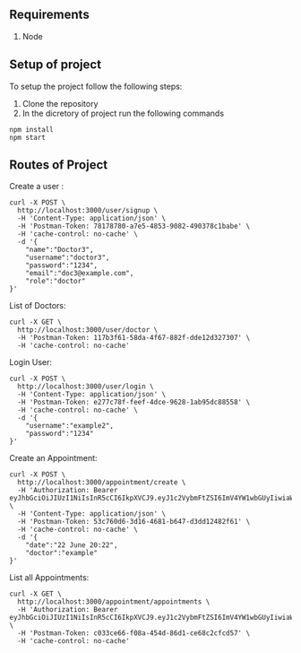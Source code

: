 ## Requirements

1. Node

## Setup of project
 
To setup the project follow the following steps:

1. Clone the repository
2. In the dicretory of project run the following commands

```
npm install
npm start
```


## Routes of Project

Create a user : 

```
curl -X POST \
  http://localhost:3000/user/signup \
  -H 'Content-Type: application/json' \
  -H 'Postman-Token: 78178780-a7e5-4853-9082-490378c1babe' \
  -H 'cache-control: no-cache' \
  -d '{
	"name":"Doctor3",
	"username":"doctor3",
	"password":"1234",
	"email":"doc3@example.com",
	"role":"doctor"
}'
```

List of Doctors:

```
curl -X GET \
  http://localhost:3000/user/doctor \
  -H 'Postman-Token: 117b3f61-58da-4f67-882f-dde12d327307' \
  -H 'cache-control: no-cache'
```

Login User:

```
curl -X POST \
  http://localhost:3000/user/login \
  -H 'Content-Type: application/json' \
  -H 'Postman-Token: e277c78f-feef-4dce-9628-1ab95dc88558' \
  -H 'cache-control: no-cache' \
  -d '{
	"username":"example2",
	"password":"1234"
}'
```

Create an Appointment:

```
curl -X POST \
  http://localhost:3000/appointment/create \
  -H 'Authorization: Bearer eyJhbGciOiJIUzI1NiIsInR5cCI6IkpXVCJ9.eyJ1c2VybmFtZSI6ImV4YW1wbGUyIiwiaWF0IjoxNjI0Mzc0Njg4fQ.OoMHP2XgBjYsIBjEN_YLiw7vAWLeyQRShi6ow3s6Ros' \
  -H 'Content-Type: application/json' \
  -H 'Postman-Token: 53c760d6-3d16-4681-b647-d3dd12482f61' \
  -H 'cache-control: no-cache' \
  -d '{
	"date":"22 June 20:22",
	"doctor":"example"
}'
```

List all Appointments:

```
curl -X GET \
  http://localhost:3000/appointment/appointments \
  -H 'Authorization: Bearer eyJhbGciOiJIUzI1NiIsInR5cCI6IkpXVCJ9.eyJ1c2VybmFtZSI6ImV4YW1wbGUyIiwiaWF0IjoxNjI0Mzc0Njg4fQ.OoMHP2XgBjYsIBjEN_YLiw7vAWLeyQRShi6ow3s6Ros' \
  -H 'Postman-Token: c033ce66-f08a-454d-86d1-ce68c2cfcd57' \
  -H 'cache-control: no-cache'
```
